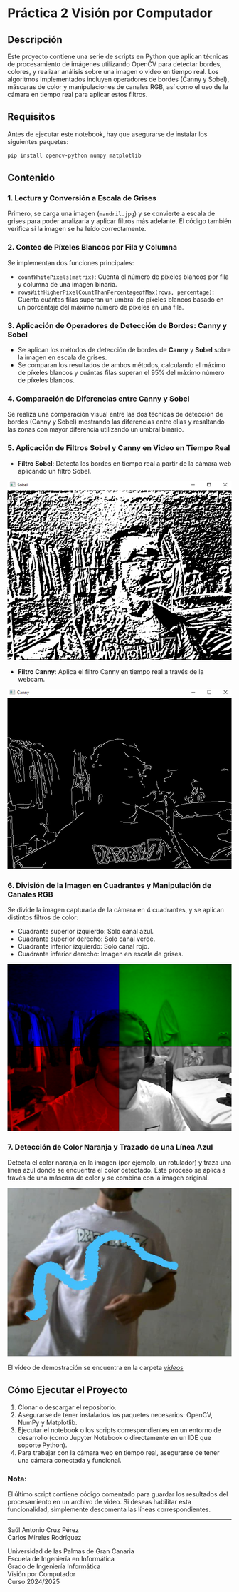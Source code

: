 # Práctica 2 Visión por Computador

## Descripción
Este proyecto contiene una serie de scripts en Python que aplican técnicas de procesamiento de imágenes utilizando OpenCV para detectar bordes, colores, y realizar análisis sobre una imagen o video en tiempo real. Los algoritmos implementados incluyen operadores de bordes (Canny y Sobel), máscaras de color y manipulaciones de canales RGB, así como el uso de la cámara en tiempo real para aplicar estos filtros.

## Requisitos
Antes de ejecutar este notebook, hay que asegurarse de instalar los siguientes paquetes:

```bash
pip install opencv-python numpy matplotlib
```

## Contenido

### 1. **Lectura y Conversión a Escala de Grises**
Primero, se carga una imagen (`mandril.jpg`) y se convierte a escala de grises para poder analizarla y aplicar filtros más adelante. El código también verifica si la imagen se ha leído correctamente.

### 2. **Conteo de Píxeles Blancos por Fila y Columna**
Se implementan dos funciones principales:
- `countWhitePixels(matrix)`: Cuenta el número de píxeles blancos por fila y columna de una imagen binaria.
- `rowsWithHigherPixelCountThanPercentageofMax(rows, percentage)`: Cuenta cuántas filas superan un umbral de píxeles blancos basado en un porcentaje del máximo número de píxeles en una fila.

### 3. **Aplicación de Operadores de Detección de Bordes: Canny y Sobel**
- Se aplican los métodos de detección de bordes de **Canny** y **Sobel** sobre la imagen en escala de grises.
- Se comparan los resultados de ambos métodos, calculando el máximo de píxeles blancos y cuántas filas superan el 95% del máximo número de píxeles blancos.

### 4. **Comparación de Diferencias entre Canny y Sobel**
Se realiza una comparación visual entre las dos técnicas de detección de bordes (Canny y Sobel) mostrando las diferencias entre ellas y resaltando las zonas con mayor diferencia utilizando un umbral binario.

### 5. **Aplicación de Filtros Sobel y Canny en Video en Tiempo Real**
- **Filtro Sobel**: Detecta los bordes en tiempo real a partir de la cámara web aplicando un filtro Sobel.

![Canny](./fotos/5a.PNG)

- **Filtro Canny**: Aplica el filtro Canny en tiempo real a través de la webcam.

![Sobel](./fotos/5b.PNG)

### 6. **División de la Imagen en Cuadrantes y Manipulación de Canales RGB**
Se divide la imagen capturada de la cámara en 4 cuadrantes, y se aplican distintos filtros de color:
- Cuadrante superior izquierdo: Solo canal azul.
- Cuadrante superior derecho: Solo canal verde.
- Cuadrante inferior izquierdo: Solo canal rojo.
- Cuadrante inferior derecho: Imagen en escala de grises.

![Apartado_6](./fotos/6.PNG)

### 7. **Detección de Color Naranja y Trazado de una Línea Azul**
Detecta el color naranja en la imagen (por ejemplo, un rotulador) y traza una línea azul donde se encuentra el color detectado. Este proceso se aplica a través de una máscara de color y se combina con la imagen original.

![Apartado_7](./fotos/7.jpg)

El vídeo de demostración se encuentra en la carpeta *[videos](videos)*

## Cómo Ejecutar el Proyecto
1. Clonar o descargar el repositorio.
2. Asegurarse de tener instalados los paquetes necesarios: OpenCV, NumPy y Matplotlib.
3. Ejecutar el notebook o los scripts correspondientes en un entorno de desarrollo (como Jupyter Notebook o directamente en un IDE que soporte Python).
4. Para trabajar con la cámara web en tiempo real, asegurarse de tener una cámara conectada y funcional.

### Nota:
El último script contiene código comentado para guardar los resultados del procesamiento en un archivo de video. Si deseas habilitar esta funcionalidad, simplemente descomenta las líneas correspondientes.

---
Saúl Antonio Cruz Pérez  
Carlos Mireles Rodríguez  

Universidad de las Palmas de Gran Canaria  
Escuela de Ingeniería en Informática  
Grado de Ingeniería Informática  
Visión por Computador  
Curso 2024/2025
